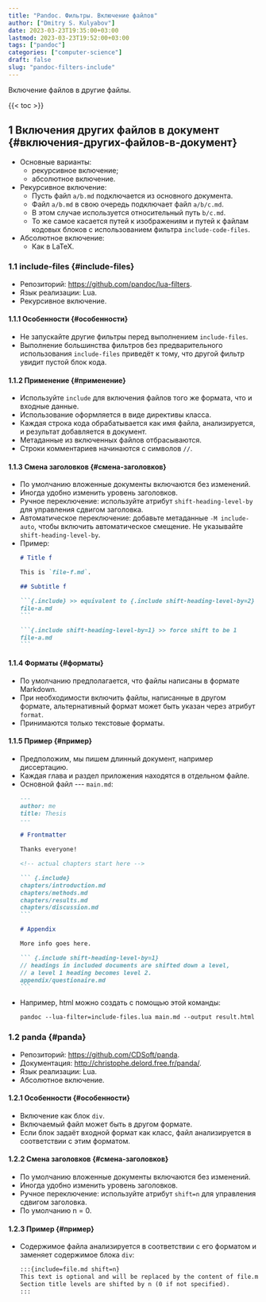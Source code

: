 ```yaml
---
title: "Pandoc. Фильтры. Включение файлов"
author: ["Dmitry S. Kulyabov"]
date: 2023-03-23T19:35:00+03:00
lastmod: 2023-03-23T19:52:00+03:00
tags: ["pandoc"]
categories: ["computer-science"]
draft: false
slug: "pandoc-filters-include"
---
```


Включение файлов в другие файлы.

<!--more-->

{{< toc >}}


## <span class="section-num">1</span> Включения других файлов в документ {#включения-других-файлов-в-документ}

-   Основные варианты:
    -   рекурсивное включение;
    -   абсолютное включение.
-   Рекурсивное включение:
    -   Пусть файл `a/b.md` подключается из основного документа.
    -   Файл `a/b.md` в свою очередь подключает файл `a/b/c.md`.
    -   В этом случае используется относительный путь `b/c.md`.
    -   То же самое касается путей к изображениям и путей к файлам кодовых блоков с использованием фильтра `include-code-files`.
-   Абсолютное включение:
    -   Как в LaTeX.


### <span class="section-num">1.1</span> include-files {#include-files}

-   Репозиторий: <https://github.com/pandoc/lua-filters>.
-   Язык реализации: Lua.
-   Рекурсивное включение.


#### <span class="section-num">1.1.1</span> Особенности {#особенности}

-   Не запускайте другие фильтры перед выполнением `include-files`.
-   Выполнение большинства фильтров без предварительного использования `include-files` приведёт к тому, что другой фильтр увидит пустой блок кода.


#### <span class="section-num">1.1.2</span> Применение {#применение}

-   Используйте `include` для включения файлов того же формата, что и входные данные.
-   Использование оформляется в виде директивы класса.
-   Каждая строка кода обрабатывается как имя файла, анализируется, и результат добавляется в документ.
-   Метаданные из включенных файлов отбрасываются.
-   Строки комментариев начинаются с символов `//`.


#### <span class="section-num">1.1.3</span> Смена заголовков {#смена-заголовков}

-   По умолчанию вложенные документы включаются без изменений.
-   Иногда удобно изменить уровень заголовков.
-   Ручное переключение: используйте атрибут `shift-heading-level-by` для управления сдвигом заголовка.
-   Автоматическое переключение: добавьте метаданные `-M include-auto`, чтобы включить автоматическое смещение. Не указывайте `shift-heading-level-by`.
-   Пример:
    ````markdown
    # Title f

    This is `file-f.md`.

    ## Subtitle f

    ```{.include} >> equivalent to {.include shift-heading-level-by=2}
    file-a.md
    ```

    ```{.include shift-heading-level-by=1} >> force shift to be 1
    file-a.md
    ```
    ````


#### <span class="section-num">1.1.4</span> Форматы {#форматы}

-   По умолчанию предполагается, что файлы написаны в формате Markdown.
-   При необходимости включить файлы, написанные в другом формате, альтернативный формат может быть указан через атрибут `format`.
-   Принимаются только текстовые форматы.


#### <span class="section-num">1.1.5</span> Пример {#пример}

-   Предположим, мы пишем длинный документ, например диссертацию.
-   Каждая глава и раздел приложения находятся в отдельном файле.
-   Основной файл --- `main.md`:
    ````markdown
    ---
    author: me
    title: Thesis
    ---

    # Frontmatter

    Thanks everyone!

    <!-- actual chapters start here -->

    ``` {.include}
    chapters/introduction.md
    chapters/methods.md
    chapters/results.md
    chapters/discussion.md
    ```

    # Appendix

    More info goes here.

    ``` {.include shift-heading-level-by=1}
    // headings in included documents are shifted down a level,
    // a level 1 heading becomes level 2.
    appendix/questionaire.md
    ```
    ````
-   Например, html можно создать с помощью этой команды:
    ````shell
    pandoc --lua-filter=include-files.lua main.md --output result.html
    ````


### <span class="section-num">1.2</span> panda {#panda}

-   Репозиторий: <https://github.com/CDSoft/panda>.
-   Документация: <http://christophe.delord.free.fr/panda/>.
-   Язык реализации: Lua.
-   Абсолютное включение.


#### <span class="section-num">1.2.1</span> Особенности {#особенности}

-   Включение как блок `div`.
-   Включаемый файл может быть в другом формате.
-   Если блок задаёт входной формат как класс, файл анализируется в соответствии с этим форматом.


#### <span class="section-num">1.2.2</span> Смена заголовков {#смена-заголовков}

-   По умолчанию вложенные документы включаются без изменений.
-   Иногда удобно изменить уровень заголовков.
-   Ручное переключение: используйте атрибут `shift=n` для управления сдвигом заголовка.
-   По умолчанию n = 0.


#### <span class="section-num">1.2.3</span> Пример {#пример}

-   Содержимое файла анализируется в соответствии с его форматом и заменяет содержимое блока `div`:
    ````markdown
    :::{include=file.md shift=n}
    This text is optional and will be replaced by the content of file.md.
    Section title levels are shifted by n (0 if not specified).
    :::
    ````
